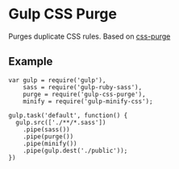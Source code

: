 # Gulp CSS Purge

Purges duplicate CSS rules. Based on [css-purge](https://www.npmjs.org/package/css-purge)

## Example
    var gulp = require('gulp'),
        sass = require('gulp-ruby-sass'),
        purge = require('gulp-css-purge'),
        minify = require('gulp-minify-css');

    gulp.task('default', function() {
      gulp.src(['./**/*.sass'])
        .pipe(sass())
        .pipe(purge())
        .pipe(minify())
        .pipe(gulp.dest('./public'));
    })

